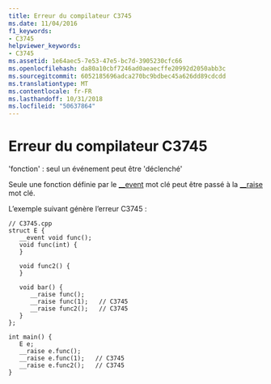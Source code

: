 ```yaml
---
title: Erreur du compilateur C3745
ms.date: 11/04/2016
f1_keywords:
- C3745
helpviewer_keywords:
- C3745
ms.assetid: 1e64aec5-7e53-47e5-bc7d-3905230cfc66
ms.openlocfilehash: da80a10cbf7246ad0aeaecffe20992d2050abb3c
ms.sourcegitcommit: 6052185696adca270bc9bdbec45a626dd89cdcdd
ms.translationtype: MT
ms.contentlocale: fr-FR
ms.lasthandoff: 10/31/2018
ms.locfileid: "50637864"
---
```

# <a name="compiler-error-c3745"></a>Erreur du compilateur C3745

'fonction' : seul un événement peut être 'déclenché'

Seule une fonction définie par le [__event](../../cpp/event.md) mot clé peut être passé à la [__raise](../../cpp/raise.md) mot clé.

L’exemple suivant génère l’erreur C3745 :

```
// C3745.cpp
struct E {
   __event void func();
   void func(int) {
   }

   void func2() {
   }

   void bar() {
      __raise func();
      __raise func(1);   // C3745
      __raise func2();   // C3745
   }
};

int main() {
   E e;
   __raise e.func();
   __raise e.func(1);   // C3745
   __raise e.func2();   // C3745
}
```